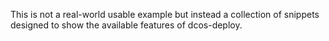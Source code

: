 This is not a real-world usable example but instead a collection of snippets designed to show the available features of dcos-deploy.
